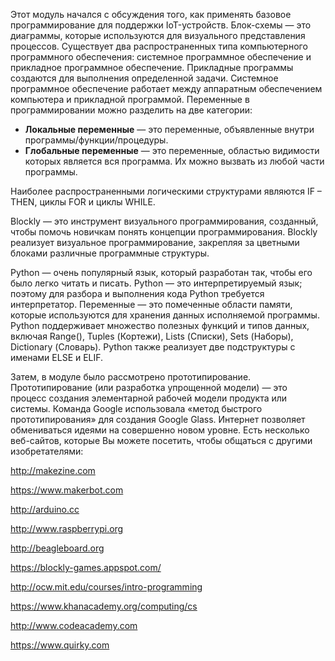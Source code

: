 <!-- 2.6.1 --> 
Этот модуль начался с обсуждения того, как применять базовое программирование для поддержки IoT-устройств. Блок-схемы — это диаграммы, которые используются для визуального представления процессов. Существует два распространенных типа компьютерного программного обеспечения: системное программное обеспечение и прикладное программное обеспечение. Прикладные программы создаются для выполнения определенной задачи. Системное программное обеспечение работает между аппаратным обеспечением компьютера и прикладной программой. Переменные в программировании можно разделить на две категории:

* **Локальные переменные** — это переменные, объявленные внутри программы/функции/процедуры.
* **Глобальные переменные** — это переменные, областью видимости которых является вся программа. Их можно вызвать из любой части программы.

Наиболее распространенными логическими структурами являются IF – THEN, циклы FOR и циклы WHILE.

Blockly — это инструмент визуального программирования, созданный, чтобы помочь новичкам понять концепции программирования. Blockly реализует визуальное программирование, закрепляя за цветными блоками различные программные структуры.

Python — очень популярный язык, который разработан так, чтобы его было легко читать и писать. Python — это интерпретируемый язык; поэтому для разбора и выполнения кода Python требуется интерпретатор. Переменные — это помеченные области памяти, которые используются для хранения данных исполняемой программы. Python поддерживает множество полезных функций и типов данных, включая Range(), Tuples (Кортежи), Lists (Списки), Sets (Наборы), Dictionary (Словарь). Python также реализует две подструктуры с именами ELSE и ELIF.

Затем, в модуле было рассмотрено прототипирование. Прототипирование (или разработка упрощенной модели) — это процесс создания элементарной рабочей модели продукта или системы. Команда Google использовала «метод быстрого прототипирования» для создания Google Glass. Интернет позволяет обмениваться идеями на совершенно новом уровне. Есть несколько веб-сайтов, которые Вы можете посетить, чтобы общаться с другими изобретателями:

http://makezine.com

https://www.makerbot.com

http://arduino.cc

http://www.raspberrypi.org

http://beagleboard.org

https://blockly-games.appspot.com/

http://ocw.mit.edu/courses/intro-programming

https://www.khanacademy.org/computing/cs

http://www.codeacademy.com

https://www.quirky.com
